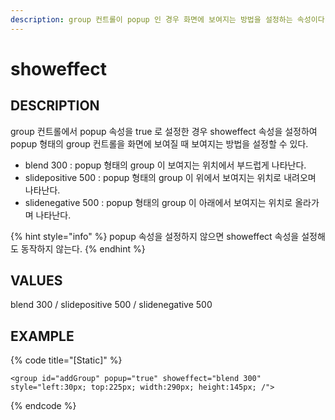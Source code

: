 ```yaml
---
description: group 컨트롤이 popup 인 경우 화면에 보여지는 방법을 설정하는 속성이다.
---
```


# showeffect

## DESCRIPTION

group 컨트롤에서 popup 속성을 true 로 설정한 경우 showeffect 속성을 설정하여 popup 형태의 group 컨트롤을 화면에 보여질 때 보여지는 방법을 설정할 수 있다.

* blend 300 : popup 형태의 group 이 보여지는 위치에서 부드럽게 나타난다.
* slidepositive 500 : popup 형태의 group 이 위에서 보여지는 위치로 내려오며 나타난다. 
* slidenegative 500 : popup 형태의 group 이 아래에서 보여지는 위치로 올라가며 나타난다.

{% hint style="info" %}
popup 속성을 설정하지 않으면 showeffect 속성을 설정해도 동작하지 않는다.
{% endhint %}

## VALUES

blend 300 / slidepositive 500 / slidenegative 500

## EXAMPLE

{% code title="\[Static\]" %}
```markup
<group id="addGroup" popup="true" showeffect="blend 300" style="left:30px; top:225px; width:290px; height:145px; /">
```
{% endcode %}

